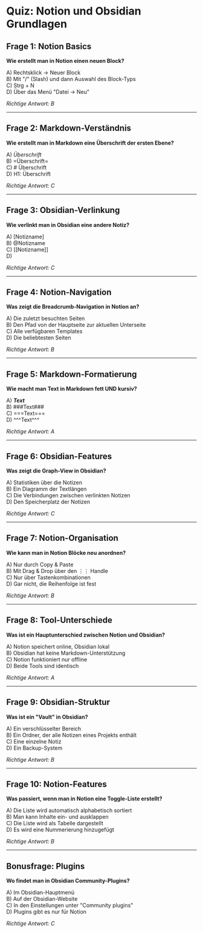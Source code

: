 # Quiz: Notion und Obsidian Grundlagen

## Frage 1: Notion Basics

**Wie erstellt man in Notion einen neuen Block?**

A) Rechtsklick → Neuer Block  
B) Mit "/" (Slash) und dann Auswahl des Block-Typs  
C) Strg + N  
D) Über das Menü "Datei → Neu"

_Richtige Antwort: B_

---

## Frage 2: Markdown-Verständnis

**Wie erstellt man in Markdown eine Überschrift der ersten Ebene?**

A) _Überschrift_  
B) =Überschrift=  
C) # Überschrift  
D) H1: Überschrift

_Richtige Antwort: C_

---

## Frage 3: Obsidian-Verlinkung

**Wie verlinkt man in Obsidian eine andere Notiz?**

A) [Notizname]  
B) @Notizname  
C) [[Notizname]]  
D) <Notizname>

_Richtige Antwort: C_

---

## Frage 4: Notion-Navigation

**Was zeigt die Breadcrumb-Navigation in Notion an?**

A) Die zuletzt besuchten Seiten  
B) Den Pfad von der Hauptseite zur aktuellen Unterseite  
C) Alle verfügbaren Templates  
D) Die beliebtesten Seiten

_Richtige Antwort: B_

---

## Frage 5: Markdown-Formatierung

**Wie macht man Text in Markdown fett UND kursiv?**

A) _**Text**_  
B) ###Text###  
C) ===Text===  
D) ^^^Text^^^

_Richtige Antwort: A_

---

## Frage 6: Obsidian-Features

**Was zeigt die Graph-View in Obsidian?**

A) Statistiken über die Notizen  
B) Ein Diagramm der Textlängen  
C) Die Verbindungen zwischen verlinkten Notizen  
D) Den Speicherplatz der Notizen

_Richtige Antwort: C_

---

## Frage 7: Notion-Organisation

**Wie kann man in Notion Blöcke neu anordnen?**

A) Nur durch Copy & Paste  
B) Mit Drag & Drop über den ⋮⋮ Handle  
C) Nur über Tastenkombinationen  
D) Gar nicht, die Reihenfolge ist fest

_Richtige Antwort: B_

---

## Frage 8: Tool-Unterschiede

**Was ist ein Hauptunterschied zwischen Notion und Obsidian?**

A) Notion speichert online, Obsidian lokal  
B) Obsidian hat keine Markdown-Unterstützung  
C) Notion funktioniert nur offline  
D) Beide Tools sind identisch

_Richtige Antwort: A_

---

## Frage 9: Obsidian-Struktur

**Was ist ein "Vault" in Obsidian?**

A) Ein verschlüsselter Bereich  
B) Ein Ordner, der alle Notizen eines Projekts enthält  
C) Eine einzelne Notiz  
D) Ein Backup-System

_Richtige Antwort: B_

---

## Frage 10: Notion-Features

**Was passiert, wenn man in Notion eine Toggle-Liste erstellt?**

A) Die Liste wird automatisch alphabetisch sortiert  
B) Man kann Inhalte ein- und ausklappen  
C) Die Liste wird als Tabelle dargestellt  
D) Es wird eine Nummerierung hinzugefügt

_Richtige Antwort: B_

---

## Bonusfrage: Plugins

**Wo findet man in Obsidian Community-Plugins?**

A) Im Obsidian-Hauptmenü  
B) Auf der Obsidian-Website  
C) In den Einstellungen unter "Community plugins"  
D) Plugins gibt es nur für Notion

_Richtige Antwort: C_

